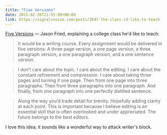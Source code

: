 ```yaml
---
title: "Five Versions"
date: 2015-02-26T21:55:00+00:00
link: https://signalvnoise.com/posts/2647-the-class-id-like-to-teach
---
```

[Five Versions](https://signalvnoise.com/posts/2647-the-class-id-like-to-teach) &mdash; 
Jason Fried, explaining a college class he'd like to teach: 

> It would be a writing course. Every assignment would be delivered in five versions: A three page version, a one page version, a three paragraph version, a one paragraph version, and a one sentence version.

> I don’t care about the topic. I care about the editing. I care about the constant refinement and compression. I care about taking three pages and turning it one page. Then from one page into three paragraphs. Then from three paragraphs into one paragraph. And finally, from one paragraph into one perfectly distilled sentence.

> Along the way you’d trade detail for brevity. Hopefully adding clarity at each point. This is important because I believe editing is an essential skill that is often overlooked and under appreciated. The future belongs to the best editors.

I love this idea; it sounds like a wonderful way to attack writer's block. 